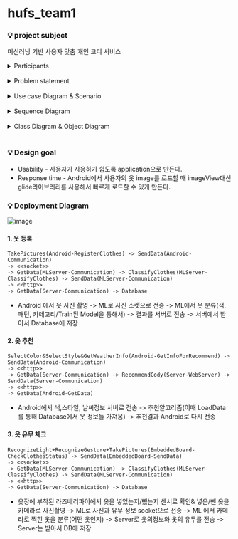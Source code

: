 # hufs_team1

### :bulb: project subject
머신러닝 기반 사용자 맞춤 개인 코디 서비스
<br>

<details>
<summary>Participants</summary>
<div markdown="1">

### :bulb: participants
|Participant|Roles|Skills|Training needs|
|:---|:---|:---|:---|
|이유진|Team Leader(liasion) <br> Machine Learning Developer <br> Embedded developer|programming : Python, Java, Javascript, C <br> databases : MySQL, SQLite <br> Configuration management <br> Framework : Django, Express.js, Jsp|Machine Learning, UML|
|이재성|UI/UX Designer <br> Android Application Developer|programming : C, Python, Kotlin <br> Configuration management <br> Framework : Django|UML|
|정지원|Database designer <br> Backend Developer|programming ; C, Python, Java, Javascript <br> Configuration management <br> Framework : Spring, Django|UML <br> MySQL|
|이영상|Machine Learning Developer <br> Facilities management|programming : C, Python, Java <br> Configuration management <br> Framework : Django|UML|

</div>
</details>

<br>

<details>
<summary>Problem statement</summary>
<div markdown="1">
  
### :bulb: Project Problem Statement
#### Functional
* SMART ICE CLOSET 은 바쁜 현대인과 옷을 고르는데 어려움을 겪는 일반인을 위한 서비스로 날씨, 해시태그, 색을 기반으로 옷을 추천해주는 시스템이다. 

<br>

* 기존의 코디 추천 시스템은 쇼핑몰의 옷 기반으로 가장 어울릴 만한 옷을 조합하여 사용자에게 보여주는 추천 시스템을 사용하고 있지만, SMART ICE CLOSET 은 본인의 옷을 기반으로 한 추천시스템이다. 

<br>

* 먼저, 사용자가 자신의 옷을 촬영하여 등록한다. 그 후에, 원하는 색상과 해시태그를 선택하여 추천버튼을 누르게 되면 현재 날씨와 사용자의 취향에 맞게 현재 옷장에 있는 옷으로 코디 추천을 하게 된다. 또한, 사용자의 옷 착용 빈도수를 추천에 반영하여 더욱 사용자에 최적화된 추천을 할 수 있게 한다. 

<br>

* SMART ICE CLOSET은 날씨를 기반으로 하기때문에 날씨 정보 API를 사용한다. 날씨 정보가 필요한 이유는 현재날씨에 적합한 옷을 추천하기 위함이다.(롱패딩을 여름에 추천해주면 안된다.) 
또한 사용자의 옷장에 옷이 있는지 없는지 판단하고, 현재 옷장에 존재하는 옷들 중에서 추천해주기 위해 임베디드보드와 카메라가 옷장에 설치되어 있다.

#### Nonfunctional
* 현재 날씨를 반영하기 위에 날씨 정보를 30분간격으로 refresh 해준다.
* 옷 정보 초기화 버튼이 없으므로 저장된 옷 정보들을 초기화 시킬 수 있는 결함을 발생시키면 안된다.
* 옷에 대한 분류가 정확히 이루어져야 한다.
* 사용자의 취향에 따라 정확히 추천되어야 한다.

</div>
</details>

<br>

<details>
<summary>Use case Diagram & Scenario</summary>
<div markdown="1">

### :bulb: Use case Diagram & Scenario
#### Use case Diagram (이유진)
![image](https://user-images.githubusercontent.com/53362054/95646672-f4848680-0b05-11eb-8b21-3b008c0da427.png)

#### Scenario
|||
|:---|:---|
|Scenario no.1|Take a picture of clothes|
|Participating actor instances|youjin : User / Phone camera|
|Flow of events|1. youjin은 어플의 Camera 버튼을 누른다. <br> 2. youjin은 capture 버튼을 눌러 Phone camera로 검은색 반팔 티셔츠를 촬영한다. <br> 3. youjin은 save photo 버튼을 눌러 옷 사진을 저장한다. <br> 4. youjin이 어플의 My closet 버튼을 누른다. <br> 5. youjin은 top 카테고리에 들어가 검은색 반팔 티셔츠가 등록되어있는지 확인한다.|

|||
|:---|:---|
|Scenario no.2|Recommended today's cody|
|Participating actor instances|jiwon : User / young : Open weather API provider|
|Flow of events|1. jiwon이 어플의 today cody 버튼을 누른다. <br> 2. jiwon이 검정색과 캐주얼스타일을 선택해 recommend 버튼을 누른다. <br> 3. jiwon은 young이 제공한 날씨에 맞는 세벌의 cody를 추천받는다. <br> 4. jiwon은 마음에 드는 cody 한 벌을 골라 select this cody 버튼을 누른다.|

#### Use case Description (이유진)
|||
|:---|:---|
|Use case Description|Recommend cody|
|Participating actor instances|User|
|Flow of events|1. User가 어플의 today cody 버튼을 누른다. <br> 2. User는 원하는 색상과 스타일을 선택해 recommend 버튼을 누른다. <br> 3. Server는 사용자가 선택한 색상과 스타일, 날씨 정보를 토대로 세가지 옷 세트를 추천한 후 결과를 Mobile Application 으로 전송한다. <br> 4. Mobile Application은 Server로부터 받은 결과를 어플에 띄운다. <br> 5. User는 세가지 옷 세트중에 가장 마음에 드는 세트 하나를 선택한다.|


</div>
</details>

<br>

<details>
<summary>Sequence Diagram</summary>
<div markdown="1">

### :bulb: Sequence diagram
#### Register clothes (정지원)
![image](https://user-images.githubusercontent.com/53362054/95746414-b50a9580-0cd1-11eb-9260-84c6b481b470.png)

#### Recommend clothes (이영상)
![image](https://user-images.githubusercontent.com/53362054/95746659-20546780-0cd2-11eb-8d61-cce5655dd2d8.png)

#### Recognize clothes comming in/out (이재성)
![image](https://user-images.githubusercontent.com/53362054/95749371-6f040080-0cd6-11eb-8a08-0577dbc2f6b3.png)

</div>
</details>

<br>

<details>
<summary>Class Diagram & Object Diagram</summary>
<div markdown="1">

### :bulb: Class diagram (다같이)
![image](https://user-images.githubusercontent.com/53362054/95816251-97810e80-0d59-11eb-912d-077441b470d8.png)

<br>

### :bulb: Object diagram (이유진)
![image](https://user-images.githubusercontent.com/53362054/95816275-a8ca1b00-0d59-11eb-8e00-bc9846f1ec73.png)

</div>
</details>

<br>

  
### :bulb: Design goal
* Usability - 사용자가 사용하기 쉽도록 application으로 만든다.
* Response time - Android에서 사용자의 옷 image를 로드할 때 imageView대신 glide라이브러리를 사용해서 빠르게 로드할 수 있게 만든다.


### :bulb: Deployment Diagram
![image](https://user-images.githubusercontent.com/53362054/100755228-4cb57600-342f-11eb-9fec-f549ad7f797e.png)


#### 1. 옷 등록 <br>
```
TakePictures(Android-RegisterClothes) -> SendData(Android-Communication) 
-> <<socket>> 
-> GetData(MLServer-Communication) -> ClassifyClothes(MLServer-ClassifyClothes) -> SendData(MLServer-Communication) 
-> <<http>> 
-> GetData(Server-Communication) -> Database
```
* Android 에서 옷 사진 촬영 -> ML로 사진 소켓으로 전송 -> ML에서 옷 분류(색, 패턴, 카테고리/Train된 Model을 통해서) -> 결과를 서버로 전송 -> 서버에서 받아서 Database에 저장
  
#### 2. 옷 추천 <br>
```
SelectColor&SelectStyle&GetWeatherInfo(Android-GetInfoForRecommend) -> SendData(Android-Communication) 
-> <<http>> 
-> GetData(Server-Communication) -> RecommendCody(Server-WebServer) -> SendData(Server-Communication) 
-> <<http>> 
-> GetData(Android-GetData)
```
* Android에서 색,스타일, 날씨정보 서버로 전송 -> 추천알고리즘(이때 LoadData를 통해 Database에서 옷 정보들 가져옴) -> 추천결과 Android로 다시 전송  
  
#### 3. 옷 유무 체크 <br>
```
RecognizeLight+RecognizeGesture+TakePictures(EmbeddedBoard-CheckClothesStatus) -> SendData(EmbeddedBoard-SendData) 
-> <<socket>> 
-> GetData(MLServer-Communication) -> ClassifyClothes(MLServer-ClassifyClothes) -> SendData(MLServer-Communication) 
-> <<http>> 
-> GetData(Server-Communication) -> Database
```

* 옷장에 부착된 라즈베리파이에서 옷을 넣었는지/뺐는지 센서로 확인& 넣은/뺀 옷을 카메라로 사진촬영 -> ML로 사진과 유무 정보 socket으로 전송 -> ML 에서 카메라로 찍힌 옷을 분류(어떤 옷인지) -> Server로 옷의정보와 옷의 유무를 전송 ->  Server는 받아서 DB에 저장

